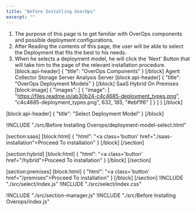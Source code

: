 ```yaml
---
title: "Before Installing OverOps"
excerpt: ""
---
```

1. The purpose of this page is to get familiar with OverOps components and possible deployment configurations.
2. After Reading the contents of this page, the user will be able to select the Deployment that fits the best to his needs.
3. When he selects a deployment model, he will click the 'Next' Button that will take him to the page of the relevant installation procedure.
[block:api-header]
{
  "title": "OverOps Components"
}
[/block]
Agent
Collector
Storage Server
Analysis Server
[block:api-header]
{
  "title": "OverOps Deployment Models"
}
[/block]
SaaS
Hybrid
On Premises
[block:image]
{
  "images": [
    {
      "image": [
        "https://files.readme.io/ab30b24-c4c4685-deployment_types.png",
        "c4c4685-deployment_types.png",
        632,
        185,
        "#ebf1f6"
      ]
    }
  ]
}
[/block]

[block:api-header]
{
  "title": "Select Deployment Model"
}
[/block]

!INCLUDE "./src/Before Installing Overops/deployment-model-select.html"

[section:saas]
[block:html]
{
  "html": "<a class='button' href=\"./saas-installation\">Proceed To installation</a>"
}
[/block]
[/section]

[section:hybrid]
[block:html]
{
  "html": "<a class='button' href=\"/hybrid\">Proceed To installation</a>"
}
[/block]
[/section]


[section:premises]
[block:html]
{
  "html": "<a class='button' href=\"/premises\">Proceed To installation</a>"
}
[/block]
[/section]
!INCLUDE "./src/select/index.js"
!INCLUDE "./src/select/index.css"

!INCLUDE "./src/section-manager.js"
!INCLUDE "./src/Before Installing Overops/index.js"

